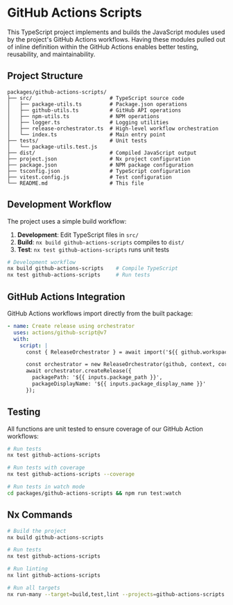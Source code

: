 # GitHub Actions Scripts

This TypeScript project implements and builds the JavaScript modules used by the project's GitHub Actions workflows. Having these modules pulled out of inline definition within the GitHub Actions enables better testing, reusability, and maintainability.

## Project Structure

```
packages/github-actions-scripts/
├── src/                         # TypeScript source code
│   ├── package-utils.ts         # Package.json operations
│   ├── github-utils.ts          # GitHub API operations
│   ├── npm-utils.ts             # NPM operations
│   ├── logger.ts                # Logging utilities
│   ├── release-orchestrator.ts  # High-level workflow orchestration
│   └── index.ts                 # Main entry point
├── tests/                       # Unit tests
│   └── package-utils.test.js
├── dist/                        # Compiled JavaScript output
├── project.json                 # Nx project configuration
├── package.json                 # NPM package configuration
├── tsconfig.json                # TypeScript configuration
├── vitest.config.js             # Test configuration
└── README.md                    # This file
```

## Development Workflow

The project uses a simple build workflow:

1. **Development**: Edit TypeScript files in `src/`
2. **Build**: `nx build github-actions-scripts` compiles to `dist/`
3. **Test**: `nx test github-actions-scripts` runs unit tests

```bash
# Development workflow
nx build github-actions-scripts    # Compile TypeScript
nx test github-actions-scripts     # Run tests
```

## GitHub Actions Integration

GitHub Actions workflows import directly from the built package:

```yaml
- name: Create release using orchestrator
  uses: actions/github-script@v7
  with:
    script: |
      const { ReleaseOrchestrator } = await import('${{ github.workspace }}/packages/github-actions-scripts/dist/release-orchestrator.js');

      const orchestrator = new ReleaseOrchestrator(github, context, core);
      await orchestrator.createRelease({
        packagePath: '${{ inputs.package_path }}',
        packageDisplayName: '${{ inputs.package_display_name }}'
      });
```

## Testing

All functions are unit tested to ensure coverage of our GitHub Action workflows:

```bash
# Run tests
nx test github-actions-scripts

# Run tests with coverage
nx test github-actions-scripts --coverage

# Run tests in watch mode
cd packages/github-actions-scripts && npm run test:watch
```

## Nx Commands

```bash
# Build the project
nx build github-actions-scripts

# Run tests
nx test github-actions-scripts

# Run linting
nx lint github-actions-scripts

# Run all targets
nx run-many --target=build,test,lint --projects=github-actions-scripts
```
